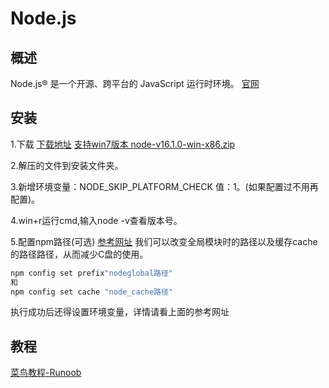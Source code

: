 # Node.js
## 概述

Node.js® 是一个开源、跨平台的 JavaScript 运行时环境。
[官网](https://nodejs.org/zh-cn/)

## 安装
1.下载
[下载地址](https://nodejs.org/download/release/)
[支持win7版本 node-v16.1.0-win-x86.zip](https://nodejs.org/download/release/v16.1.0/)

2.解压的文件到安装文件夹。

3.新增环境变量：NODE_SKIP_PLATFORM_CHECK  值：1。(如果配置过不用再配置)。

4.win+r运行cmd,输入node -v查看版本号。

5.配置npm路径(可选)
[参考网址](https://zhuanlan.zhihu.com/p/148188987)
我们可以改变全局模块时的路径以及缓存cache的路径路径，从而减少C盘的使用。

```bash
npm config set prefix"nodeglobal路径"
和
npm config set cache "node_cache路径"
```
执行成功后还得设置环境变量，详情请看上面的参考网址
## 教程

[菜鸟教程-Runoob](https://www.runoob.com/nodejs/nodejs-tutorial.html)